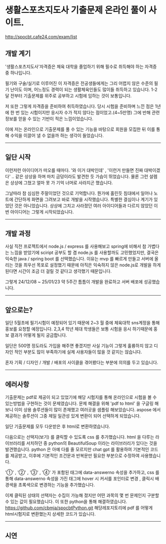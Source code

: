 # 생활스포츠지도사 기출문제 온라인 풀이 사이트.
<http://spocbt.cafe24.com/exam/list>

## 개발 계기

'생활스포츠지도사'자격증은 체육 대학을 졸업하기 위해 필수로 취득해야 하는 자격증 중 하나입니다.

필기와 구술/실기로 이루어진 이 자격증은 전공생들에게는 그리 어렵지 않은 수준의 필기 난이도 이며, 어느정도 경력이 되는 생활체육인들도 많이들 취득하고 있습니다.
1-2달 전부터 기출문제를 위주로 공부하고 시험에 임하는 것이 보통입니다.

저 또한 그렇게 자격증을 준비하여 취득하였습니다.
당시 시험을 준비하며 느낀 점은 1년에 한 번 있는 시험이지만 응시자 수가 적지 않다는 점이었고.(4~5만명)
그에 반해 관련 정보를 얻을 수 있는 기반이 적은 느낌이었습니다.

이에 저는 온라인으로 기출문제를 풀 수 있는 기능을 바탕으로 회원을 모집한 뒤 이를 통해 수익을 이끌어 낼 수 없을까 하는 생각이 들었습니다.

---

## 일단 시작

이런저런 아이디어가 떠오를 때마다.
'와 이거 대박인데' , '이런거 만들면 진짜 대박이겠다' .. 
같은 상상을 하며 마치 금덩이라도 발견한 듯 가슴이 뛰었습니다. 물론 그런 설렘은 상상에 그쳤고 얼마 못 가 기억 너머로 사라지곤 했습니다.

그날따라 참 심심한 주말이었던 것으로 기억합니다. 뭔가에 홀린듯 침대에서 일어나 노트에 간단하게 화면을 그려보고 바로 개발을 시작했습니다.
특별한 결심이나 계기가 있었던 것은 아니었습니다. 상상에 그치고 사라졌던 여러 아이디어들과 다르지 않았던 이번 아이디어는 그렇게 시작되었습니다.

---

## 개발 과정

사실 직전 프로젝트에서 node.js / express 를 사용해보고 spring에 비해서 참 가볍다는 느낌을 받았기에 sciript 공부도 할 겸 node.js 를 사용할까도 고민했었지만,
결국은 익숙한 java / spring boot 를 선택했습니다. 이유는 mvp 를 빠르게 만들고 서버에 올리는 것을 최우선 목포로 설정했기 때문에 아직은 익숙하지 않은 node.js로 개발을 하게 된다면 시간이 조금 더 걸릴 것 같다고 생각했기 때문입니다.

그렇게 24/12/08 ~ 25/01/23 약 5주간 틈틈이 개발을 완료하고 서버 배포에 성공했습니다.

---

## 앞으로는?

일단 5월초에 필기시험이 예정되어 있기 때문에 2~3 월 중에 체육대학 sns계정을 통해 홍보를 요청할 예정입니다.
2,3,4 학년 체대 학생들은 보통 시험을 응시 하기때문에 홍보 결과가 어떻게 될지 궁금합니다.

일단은 500명 정도라도 가입을 해주면 좋겠지만 사실 기능이 그렇게 훌륭하지 않고 디자인 적인 부분도 많이 부족하기에 실제 사용자들이 많을 것 같지는 않습니다.

혼자 기획 / 디자인 / 개발 / 배포의 사이클을 겪어봤다는 부분에 의의를 두고 있습니다. 

---

## 에러사항

기출문제는 pdf로 제공이 되고 있었기에 해당 시험지를 통해 온라인으로 시험을 볼 수 있는방법을 구현하는 것이 문제였습니다.
문제 해결을 위해 'pdf to html' 을 구글링 해보니 이미 상용 솔루션들이 많이 존재했고 여러곳을 샘플링 해보았습니다. 
aspose 에서 제공하는 솔루션이 그중 제일 일관성 있게 변환이 되어 선택하게 되었습니다.

일단 기출문제를 모두 다운받은 후 html로 변환하였습니다.

다음으로는 선택지(보기) 를 클릭할 수 있도록 css 를 추가했습니다.
html 을 다루는 라이브러리를 서치하던 중 python의 BeautifulSoup 이라는 라이브러리가 있다는 것을 발견했습니다.
python 은 아예 다를 줄 모르지만 chat gpt 를 활용하여 기본적인 코드를 제공받고, 이후에 기본적인 조건문과 반복문만 필요한 부분으로 수정하여 사용했습니다.

'①' , '②' , '③' , '④' 가 포함된 <span>태그에 data-answerno 속성을 추가하고, css 를 통해 data-answerno 속성을 가진 태그에 hover 시 커서를 포인터로 변경 , 클릭시 배경색을 초록색으로 변경하는 기능을 추가했습니다.

이제 클릭된 상태의 선택자는 수집이 가능해 졌지만 어떤 과목의 몇 번 문제인지 구분할 수 있는 값이 필요했습니다. 이 또한 python을 통해 해결하였습니다.
<https://github.com/cbmja/spocbtPython.git>
해당레포지토리에 pdf 를 어떻게 html시험지로 변환했는지 상세한 코드가 있습니다.  

---

## 시연







